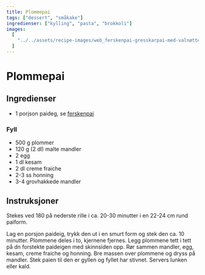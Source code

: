 ```yaml
---
title: Plommepai
tags: ["dessert", "småkake"]
ingredienser: ["kylling", "pasta", "brokkoli"]
images:
  [
    "../../assets/recipe-images/web_ferskenpai-gresskarpai-med-valnøtter-plommepai-sesamfrøkake-med-kremtopp.jpg",
  ]
---
```


# Plommepai

## Ingredienser

- 1 porjson paideg, se [ferskenpai](./ferskenpai)

### Fyll

- 500 g plommer
- 120 g (2 dl) malte mandler
- 2 egg
- 1 dl kesam
- 2 dl creme fraiche
- 2-3 ss honning
- 3-4 grovhakkede mandler

## Instruksjoner

Stekes ved 180 på nederste rille i ca. 20-30 minutter i en 22-24 cm rund paiform.

Lag en porsjon paideig, trykk den ut i en smurt form og stek den ca. 10 minutter. Plommene deles i to, kjernene fjernes. Legg plommene tett i tett på dn forstekte paideigen med skinnsiden opp. Rør sammen mandler, egg, kesam, creme fraiche og honning. Bre massen over plommene og dryss på mandler. Stek paien til den er gyllen og fyllet har stivnet. Servers lunken eller kald.
